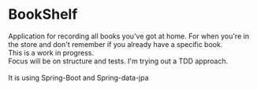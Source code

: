 # BookShelf
Application for recording all books you've got at home. For when you're in the store and don't remember if you already have a specific book.
<br>This is a work in progress. <br>Focus will be on structure and tests. I'm trying out a TDD approach.
<br><br>It is using Spring-Boot and Spring-data-jpa

